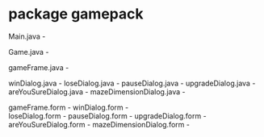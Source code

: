 # package gamepack
Main.java - 

Game.java - 

gameFrame.java - 

winDialog.java - 
loseDialog.java - 
pauseDialog.java - 
upgradeDialog.java - 
areYouSureDialog.java - 
mazeDimensionDialog.java - 

gameFrame.form - 
winDialog.form -  
loseDialog.form - 
pauseDialog.form - 
upgradeDialog.form - 
areYouSureDialog.form - 
mazeDimensionDialog.form - 


